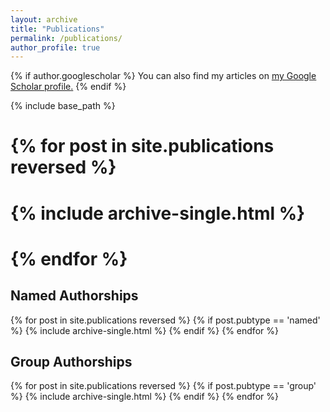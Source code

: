 ```yaml
---
layout: archive
title: "Publications"
permalink: /publications/
author_profile: true
---
```


{% if author.googlescholar %}
  You can also find my articles on <u><a href="{{author.googlescholar}}">my Google Scholar profile</a>.</u>
{% endif %}

{% include base_path %}

# {% for post in site.publications reversed %}
#   {% include archive-single.html %}
# {% endfor %}

<h2>Named Authorships</h2>
{% for post in site.publications reversed %}
  {% if post.pubtype == 'named' %}
      {% include archive-single.html %}
  {% endif %}
{% endfor %}

<h2>Group Authorships</h2>
{% for post in site.publications reversed %}
  {% if post.pubtype == 'group' %}
      {% include archive-single.html %}
  {% endif %}
{% endfor %}